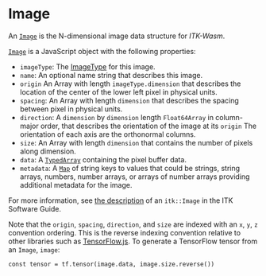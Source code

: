 # Image

An [`Image`] is the N-dimensional image data structure for *ITK-Wasm*.

[`Image`] is a JavaScript object with the following properties:

- `imageType`: The [ImageType](./ImageType) for this image.
- `name`: An optional name string that describes this image.
- `origin` An Array with length `imageType.dimension` that describes the location of the center of the lower left pixel in physical units.
- `spacing`: An Array with length `dimension` that describes the spacing between pixel in physical units.
- `direction`: A `dimension` by `dimension` length `Float64Array` in column-major order, that describes the orientation of the image at its `origin`  The orientation of each axis are the orthonormal columns.
- `size`: An Array with length `dimension` that contains the number of pixels along dimension.
- `data`: A [`TypedArray`](https://developer.mozilla.org/en-US/docs/Web/JavaScript/Reference/Global_Objects/TypedArray) containing the pixel buffer data.
- `metadata`: A [`Map`](https://developer.mozilla.org/en-US/docs/Web/JavaScript/Reference/Global_Objects/Map) of string keys to values that could be strings, string arrays, numbers, number arrays, or arrays of number arrays providing additional metadata for the image.

For more information, see [the description](https://itk.org/ITKSoftwareGuide/html/Book1/ITKSoftwareGuide-Book1ch4.html#x38-490004.1) of an `itk::Image` in the ITK Software Guide.

Note that the `origin`, `spacing`, `direction`, and `size` are indexed with an `x`, `y`, `z` convention ordering. This is the reverse indexing convention relative to other libraries such as [TensorFlow.js](https://www.tensorflow.org/js). To generate a TensorFlow tensor from an `Image`, `image`:

```
const tensor = tf.tensor(image.data, image.size.reverse())
```

[`Image`]: ../../model/Image.md